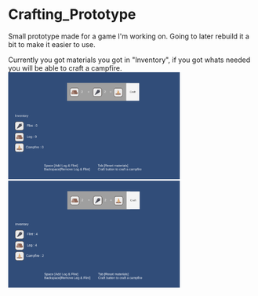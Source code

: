 # Crafting_Prototype
Small prototype made for a game I'm working on. Going to later rebuild it a bit to make it easier to use. 

Currently you got materials you got in "Inventory", if you got whats needed you will be able to craft a campfire.
<img src="Img/startCraf.png" width="350">
<img src="Img/crafted.png" width="350">
